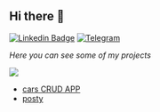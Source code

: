 ## Hi there 👋 

[![Linkedin Badge](https://img.shields.io/badge/-LinkedIn-blue?style=flat-square&logo=Linkedin&logoColor=white&link=https://www.linkedin.com/in/yako-ism/)](https://www.linkedin.com/in/narzullo-dev) 
[![Telegram](https://img.shields.io/badge/-Telegram-2CA5E0?style=flat-square&logo=telegram&logoColor=white)](https://t.me/SalakhidinovN)

_Here you can see some of my projects_

<img src="https://github-readme-stats.vercel.app/api?username=Nslkh&show_icons=true&count_private=true"/>

- [cars CRUD APP](https://github.com/Nslkh/cars)
- [posty](https://github.com/Nslkh/posty)


